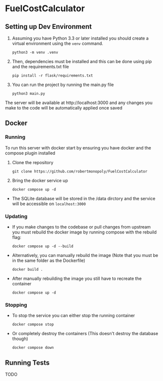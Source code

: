 # FuelCostCalculator

## Setting up Dev Environment

1. Assuming you have Python 3.3 or later installed you should create a virtual environment using the `venv` command.
    ```
    python3 -m venv .venv
    ```

2. Then, dependencies must be installed and this can be done using pip and the requirements.txt file
    ```
    pip install -r flask/requirements.txt
    ```

3. You can run the project by running the main.py file
    ```
    python3 main.py
    ```
The server will be available at http://localhost:3000 and any changes you make to the code will be automatically applied once saved

## Docker

### Running
To run this server with docker start by ensuring you have docker and the compose plugin installed

1. Clone the repository
    ```
    git clone https://github.com/robertmonopoly/FuelCostCalculator
    ```
2. Bring the docker service up
    ```
    docker compose up -d
    ```
* The SQLite database will be stored in the /data dirctory and the service will be accessible on `localhost:3000`

### Updating
* If you make changes to the codebase or pull changes from upstream 
you must rebuild the docker image by running compose with the rebuild flag:
    ```
    docker compose up -d --build
    ```

* Alternatively, you can manually rebuild the image (Note that you must be in the same folder as the Dockerfile)
    ```
    docker build .
    ```
* After manually rebuilding the image you still have to recreate the container
    ```
    docker compose up -d
    ```
### Stopping
* To stop the service you can either stop the running container 
    ```
    docker compose stop
    ```
* Or completely destroy the containers (This doesn't destroy the database though)
    ```
    docker compose down
    ```

## Running Tests
TODO
